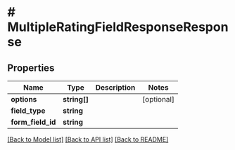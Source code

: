 # # MultipleRatingFieldResponseResponse

## Properties

Name | Type | Description | Notes
------------ | ------------- | ------------- | -------------
**options** | **string[]** |  | [optional]
**field_type** | **string** |  |
**form_field_id** | **string** |  |

[[Back to Model list]](../../README.md#models) [[Back to API list]](../../README.md#endpoints) [[Back to README]](../../README.md)
